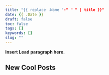 ```yaml
---
title: "{{ replace .Name "-" " " | title }}"
date: {{ .Date }}
draft: false
toc: false
tags: []
keywords: []
slug: ""
---
```


**Insert Lead paragraph here.**

<!--more-->

## New Cool Posts
